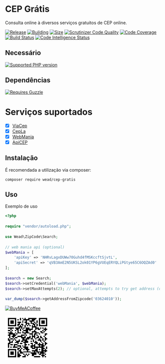 # CEP Grátis

Consulta online à diversos serviços gratuitos de CEP online.

[![Release](https://img.shields.io/packagist/v/wead/cep-gratis)]()
[![Building](https://img.shields.io/circleci/build/github/adrianowead/cep-gratis?token=master)]()
[![Size](https://img.shields.io/github/repo-size/adrianowead/cep-gratis)]()
[![Scrutinizer Code Quality](https://scrutinizer-ci.com/g/adrianowead/cep-gratis/badges/quality-score.png?b=master)](https://scrutinizer-ci.com/g/adrianowead/cep-gratis/?branch=master)
[![Code Coverage](https://scrutinizer-ci.com/g/adrianowead/cep-gratis/badges/coverage.png?b=master)](https://scrutinizer-ci.com/g/adrianowead/cep-gratis/?branch=master)
[![Build Status](https://scrutinizer-ci.com/g/adrianowead/cep-gratis/badges/build.png?b=master)](https://scrutinizer-ci.com/g/adrianowead/cep-gratis/build-status/master)
[![Code Intelligence Status](https://scrutinizer-ci.com/g/adrianowead/cep-gratis/badges/code-intelligence.svg?b=master)](https://scrutinizer-ci.com/code-intelligence)

## Necessário
[![Supported PHP version](https://img.shields.io/badge/PHP->%3D%205.6-blue.svg)]()


## Dependências
[![Requires Guzzle](https://img.shields.io/badge/Guzzle-~6.0-lightgrey.svg)]()


# Serviços suportados

- [x] [ViaCep](https://viacep.com.br/)
- [x] [CepLa](http://cep.la/)
- [x] [WebMania](https://webmaniabr.com/docs/rest-api-cep-ibge/)
- [x] [ApiCEP](https://apicep.com/)

## Instalação

É recomendada a utilização via composer:

    composer require wead/cep-gratis

## Uso

Exemplo de uso

```php
<?php

require "vendor/autoload.php";

use Wead\ZipCode\Search;

// web mania api (optional)
$webMania = [
    'apiKey' => 'NHRvLagxDUWw70Guhd4fMSKccftSjvtL',
    'apiSecret' => 'qVB3AmE2N5UKSL2ok01YP6gVUEqERYQLiPGtye65C6OQZAd0'
];

$search = new Search;
$search->setCredential('webMania', $webMania);
$search->setMaxAttempts(2); // optional, attempts to try get address (default 5)

var_dump($search->getAddressFromZipcode('03624010'));

```

[![BuyMeACoffee](https://img.shields.io/badge/Buy%20Me%20a%20Coffee-ffdd00?style=for-the-badge&logo=buy-me-a-coffee&logoColor=black)](https://www.paypal.com/donate/?hosted_button_id=WW7N7R4Z5RA6A)

![PayPal](https://raw.githubusercontent.com/adrianowead/adrianowead/main/img/qr-code-donate.png)